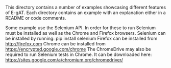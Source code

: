 This directory contains a number of examples showcasing different features of E-gAT. Each directory contains an example with an explanation either in a README or code comments.

Some example use the Selenium API. In order for these to run Selenium must be installed as well as the Chrome and Firefox browsers.
Selenium can be installed by running:
pip install selenium
Firefox can be installed from http://firefox.com
Chrome can be installed from https://encrypted.google.com/chrome
The ChromeDrive may also be required to run Selenium tests in Chrome. It can be downloaded here: https://sites.google.com/a/chromium.org/chromedriver/

